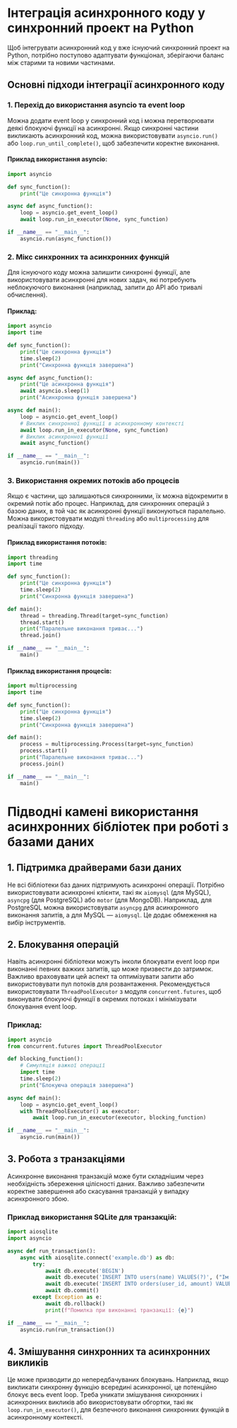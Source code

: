 # Інтеграція асинхронного коду у синхронний проект на Python

Щоб інтегрувати асинхронний код у вже існуючий синхронний проект на Python, потрібно поступово адаптувати функціонал, зберігаючи баланс між старими та новими частинами. 

## Основні підходи інтеграції асинхронного коду

### 1. Перехід до використання asyncio та event loop
Можна додати event loop у синхронний код і можна перетворювати деякі блокуючі функції на асинхронні. Якщо синхронні частини викликають асинхронний код, можна використовувати `asyncio.run()` або `loop.run_until_complete()`, щоб забезпечити коректне виконання. 

#### Приклад використання asyncio:

```python
import asyncio

def sync_function():
    print("Це синхронна функція")

async def async_function():
    loop = asyncio.get_event_loop()
    await loop.run_in_executor(None, sync_function)

if __name__ == "__main__":
    asyncio.run(async_function())
```

### 2. Мікс синхронних та асинхронних функцій
Для існуючого коду можна залишити синхронні функції, але використовувати асинхронні для нових задач, які потребують неблокуючого виконання (наприклад, запити до API або тривалі обчислення). 

#### Приклад:

```python
import asyncio
import time

def sync_function():
    print("Це синхронна функція")
    time.sleep(2)
    print("Синхронна функція завершена")

async def async_function():
    print("Це асинхронна функція")
    await asyncio.sleep(1)
    print("Асинхронна функція завершена")

async def main():
    loop = asyncio.get_event_loop()
    # Виклик синхронної функції в асинхронному контексті
    await loop.run_in_executor(None, sync_function)
    # Виклик асинхронної функції
    await async_function()

if __name__ == "__main__":
    asyncio.run(main())
```

### 3. Використання окремих потоків або процесів
Якщо є частини, що залишаються синхронними, їх можна відокремити в окремий потік або процес. Наприклад, для синхронних операцій з базою даних, в той час як асинхронні функції виконуються паралельно. Можна використовувати модулі `threading` або `multiprocessing` для реалізації такого підходу. 

#### Приклад використання потоків:

```python
import threading
import time

def sync_function():
    print("Це синхронна функція")
    time.sleep(2)
    print("Синхронна функція завершена")

def main():
    thread = threading.Thread(target=sync_function)
    thread.start()
    print("Паралельне виконання триває...")
    thread.join()

if __name__ == "__main__":
    main()
```

#### Приклад використання процесів:

```python
import multiprocessing
import time

def sync_function():
    print("Це синхронна функція")
    time.sleep(2)
    print("Синхронна функція завершена")

def main():
    process = multiprocessing.Process(target=sync_function)
    process.start()
    print("Паралельне виконання триває...")
    process.join()

if __name__ == "__main__":
    main()
```

# Підводні камені використання асинхронних бібліотек при роботі з базами даних

## 1. Підтримка драйверами бази даних
Не всі бібліотеки баз даних підтримують асинхронні операції. Потрібно використовувати асинхронні клієнти, такі як `aiomysql` (для MySQL), `asyncpg` (для PostgreSQL) або `motor` (для MongoDB). Наприклад, для PostgreSQL можна використовувати `asyncpg` для асинхронного виконання запитів, а для MySQL — `aiomysql`. Це додає обмеження на вибір інструментів.

## 2. Блокування операцій
Навіть асинхронні бібліотеки можуть інколи блокувати event loop при виконанні певних важких запитів, що може призвести до затримок. Важливо враховувати цей аспект та оптимізувати запити або використовувати пул потоків для розвантаження. Рекомендується використовувати `ThreadPoolExecutor` з модуля `concurrent.futures`, щоб виконувати блокуючі функції в окремих потоках і мінімізувати блокування event loop. 

### Приклад:

```python
import asyncio
from concurrent.futures import ThreadPoolExecutor

def blocking_function():
    # Симуляція важкої операції
    import time
    time.sleep(2)
    print("Блокуюча операція завершена")

async def main():
    loop = asyncio.get_event_loop()
    with ThreadPoolExecutor() as executor:
        await loop.run_in_executor(executor, blocking_function)

if __name__ == "__main__":
    asyncio.run(main())
```

## 3. Робота з транзакціями
Асинхронне виконання транзакцій може бути складнішим через необхідність збереження цілісності даних. Важливо забезпечити коректне завершення або скасування транзакцій у випадку асинхронного збою. 

### Приклад використання SQLite для транзакцій:

```python
import aiosqlite
import asyncio

async def run_transaction():
    async with aiosqlite.connect('example.db') as db:
        try:
            await db.execute('BEGIN')
            await db.execute('INSERT INTO users(name) VALUES(?)', ("Ім'я користувача",))
            await db.execute('INSERT INTO orders(user_id, amount) VALUES(?, ?)', (1, 100))
            await db.commit()
        except Exception as e:
            await db.rollback()
            print(f"Помилка при виконанні транзакції: {e}")

if __name__ == "__main__":
    asyncio.run(run_transaction())
```

## 4. Змішування синхронних та асинхронних викликів
Це може призводити до непередбачуваних блокувань. Наприклад, якщо викликати синхронну функцію всередині асинхронної, це потенційно блокує весь event loop. Треба уникати змішування синхронних і асинхронних викликів або використовувати обгортки, такі як `loop.run_in_executor()`, для безпечного виконання синхронних функцій в асинхронному контексті.

